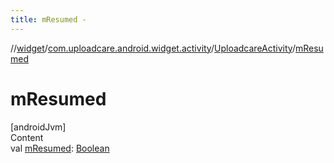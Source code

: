 ```yaml
---
title: mResumed -
---
```

//[widget](../../index.md)/[com.uploadcare.android.widget.activity](../index.md)/[UploadcareActivity](index.md)/[mResumed](m-resumed.md)



# mResumed  
[androidJvm]  
Content  
val [mResumed](m-resumed.md): [Boolean](https://kotlinlang.org/api/latest/jvm/stdlib/kotlin/-boolean/index.html)  



